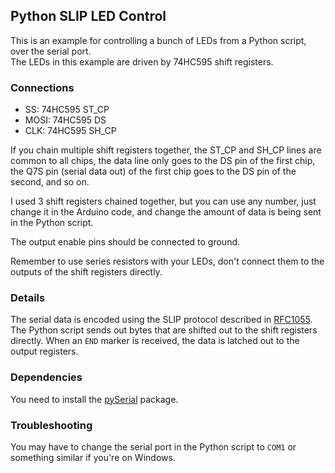 ## Python SLIP LED Control

This is an example for controlling a bunch of LEDs from a Python script, over 
the serial port.  
The LEDs in this example are driven by 74HC595 shift registers.  

### Connections
- SS:   74HC595 ST_CP
- MOSI: 74HC595 DS
- CLK:  74HC595 SH_CP

If you chain multiple shift registers together, the ST_CP and SH_CP lines are 
common to all chips, the data line only goes to the DS pin of the first chip, 
the Q7S pin (serial data out) of the first chip goes to the DS pin of the 
second, and so on.

I used 3 shift registers chained together, but you can use any number, just
change it in the Arduino code, and change the amount of data is being sent in
the Python script.

The output enable pins should be connected to ground.  

Remember to use series resistors with your LEDs, don't connect them to the 
outputs of the shift registers directly.

### Details
The serial data is encoded using the SLIP protocol described in
[RFC1055](https://tools.ietf.org/html/rfc1055).  
The Python script sends out bytes that are shifted out to the shift registers 
directly. When an `END` marker is received, the data is latched out to the 
output registers.

### Dependencies
You need to install the [pySerial](https://pypi.org/project/pyserial/) package. 

### Troubleshooting
You may have to change the serial port in the Python script to `COM1` or 
something similar if you're on Windows.